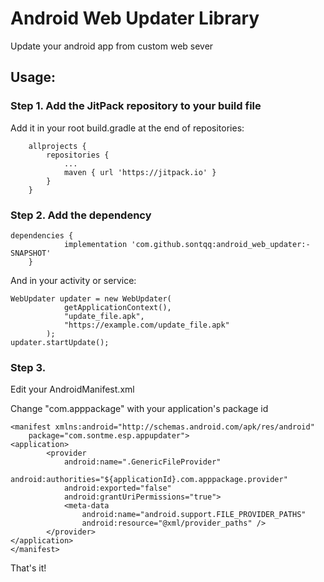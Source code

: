 # Android Web Updater Library
Update your android app from custom web sever

## Usage:

### Step 1. Add the JitPack repository to your build file

Add it in your root build.gradle at the end of repositories:
```
	allprojects {
		repositories {
			...
			maven { url 'https://jitpack.io' }
		}
	}
```

### Step 2. Add the dependency
```
dependencies {
	        implementation 'com.github.sontqq:android_web_updater:-SNAPSHOT'
	}
```

And in your activity or service:
```
WebUpdater updater = new WebUpdater(
            getApplicationContext(),
            "update_file.apk",
            "https://example.com/update_file.apk"
        );
updater.startUpdate();
```
### Step 3.
Edit your AndroidManifest.xml

Change "com.apppackage" with your application's package id

```
<manifest xmlns:android="http://schemas.android.com/apk/res/android"
    package="com.sontme.esp.appupdater">
<application>
        <provider
            android:name=".GenericFileProvider"
            android:authorities="${applicationId}.com.apppackage.provider"
            android:exported="false"
            android:grantUriPermissions="true">
            <meta-data
                android:name="android.support.FILE_PROVIDER_PATHS"
                android:resource="@xml/provider_paths" />
        </provider>
</application>
</manifest>
```
That's it!
